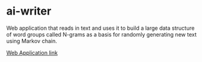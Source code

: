 # ai-writer
Web application that reads in text and uses it to build a large data structure of word groups called N-­grams as a basis for randomly generating new text using Markov chain.

[Web Application link](https://ai-random-writer.netlify.app/)